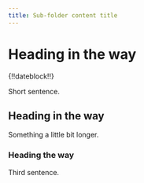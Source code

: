 ```yaml
---
title: Sub-folder content title
---
```


# Heading in the way

{!!dateblock!!}

Short sentence.

## Heading in the way

Something a little bit longer.

### Heading the way

Third sentence.
